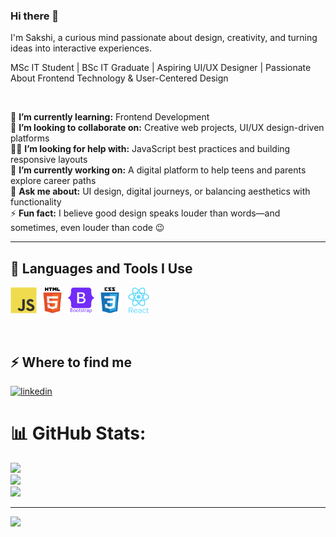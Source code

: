 

### Hi there 👋

I'm Sakshi, a curious mind passionate about design, creativity, and turning ideas into interactive experiences.

<p>MSc IT Student | BSc IT Graduate | Aspiring UI/UX Designer | Passionate About Frontend Technology & User-Centered Design </p> <br>

🌱 **I’m currently learning:** Frontend Development  
🤝 **I’m looking to collaborate on:** Creative web projects, UI/UX design-driven platforms  
🙋‍♀️ **I’m looking for help with:** JavaScript best practices and building responsive layouts  
🔭 **I’m currently working on:** A digital platform to help teens and parents explore career paths  
💬 **Ask me about:** UI design, digital journeys, or balancing aesthetics with functionality  
⚡ **Fun fact:** I believe good design speaks louder than words—and sometimes, even louder than code 😉

---




<h2>🚀 Languages and Tools I Use</h2>
<p><a target="_blank" href="https://raw.githubusercontent.com/devicons/devicon/master/icons/javascript/javascript-original.svg" style="display: inline-block;"><img src="https://raw.githubusercontent.com/devicons/devicon/master/icons/javascript/javascript-original.svg" alt="javascript" width="42" height="42" /></a> 
<a target="_blank" href="https://raw.githubusercontent.com/devicons/devicon/master/icons/html5/html5-original-wordmark.svg" style="display: inline-block;"><img src="https://raw.githubusercontent.com/devicons/devicon/master/icons/html5/html5-original-wordmark.svg" alt="html5" width="42" height="42" /></a>
<a target="_blank" href="https://raw.githubusercontent.com/devicons/devicon/master/icons/bootstrap/bootstrap-plain-wordmark.svg" style="display: inline-block;"><img src="https://raw.githubusercontent.com/devicons/devicon/master/icons/bootstrap/bootstrap-plain-wordmark.svg" alt="bootstrap" width="42" height="42" /></a>
<a target="_blank" href="https://raw.githubusercontent.com/devicons/devicon/master/icons/css3/css3-original-wordmark.svg" style="display: inline-block;"><img src="https://raw.githubusercontent.com/devicons/devicon/master/icons/css3/css3-original-wordmark.svg" alt="css3" width="42" height="42" /></a>
<a target="_blank" href="https://raw.githubusercontent.com/devicons/devicon/master/icons/react/react-original-wordmark.svg" style="display: inline-block;"><img src="https://raw.githubusercontent.com/devicons/devicon/master/icons/react/react-original-wordmark.svg" alt="react" width="42" height="42" /></a></p>
<br>
<h2>⚡️ Where to find me</h2>
<p><a target="_blank" href="https://www.linkedin.com/in/https://www.linkedin.com/in/sakshi-bajaj-176374260?utm_source=share&utm_campaign=share_via&utm_content=profile&utm_medium=android_app" style="display: inline-block;"><img src="https://img.shields.io/badge/linkedin-logo?style=for-the-badge&logo=linkedin&logoColor=white&color=%230a77b6" alt="linkedin" /></a></p>

# 📊 GitHub Stats:
![](https://github-readme-stats.vercel.app/api?username=saku32&theme=dark&hide_border=false&include_all_commits=false&count_private=false)<br/>
![](https://nirzak-streak-stats.vercel.app/?user=saku32&theme=dark&hide_border=false)<br/>
![](https://github-readme-stats.vercel.app/api/top-langs/?username=saku32&theme=dark&hide_border=false&include_all_commits=false&count_private=false&layout=compact)

---
[![](https://visitcount.itsvg.in/api?id=saku32&icon=0&color=0)](https://visitcount.itsvg.in)

<!-- Proudly created with GPRM ( https://gprm.itsvg.in ) -->
